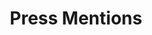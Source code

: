 ---
layout: press-index
permalink: /press/index.html
title: Press Mentions
tagline: Times When Things I Said Were Printed on Paper (On not paper)
tags: [blog, graphic design]
image:
  feature: map.png
---